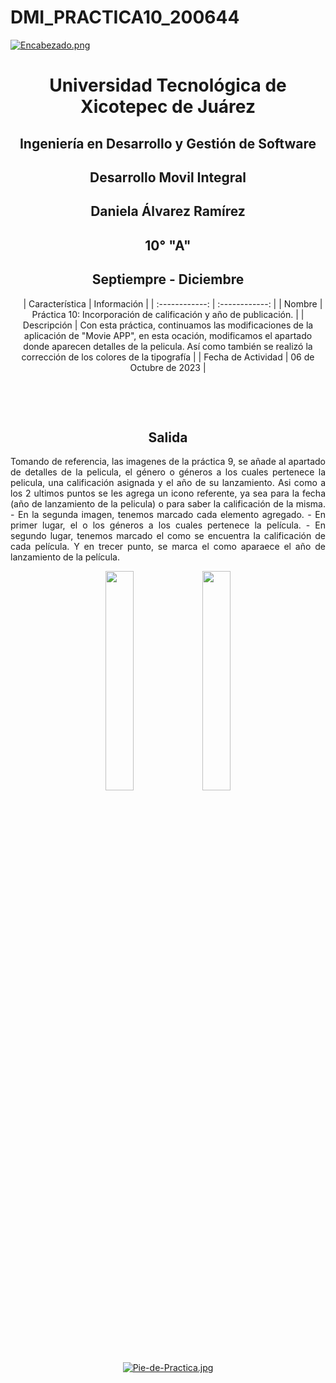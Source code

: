 # DMI_PRACTICA10_200644

[![Encabezado.png](https://i.postimg.cc/PJKtvHNC/Encabezado.png)](https://postimg.cc/K3kXCdPb)

<div align="center">
  
# Universidad Tecnológica de Xicotepec de Juárez

## Ingeniería en Desarrollo y Gestión de Software

## Desarrollo Movil Integral

## Daniela Álvarez Ramírez
 
## 10° "A"

## Septiempre - Diciembre


&nbsp;
&nbsp;
|  Característica |  Información |
| :------------: | :------------: |
| Nombre  |  Práctica 10: Incorporación de calificación y año de publicación. |
| Descripción  | Con esta práctica, continuamos las modificaciones de la aplicación de "Movie APP", en esta ocación, modificamos el apartado donde aparecen detalles de la pelicula. Así como también se realizó la corrección de los colores de la tipografía |
|  Fecha de Actividad  |  06 de Octubre de 2023  |

&nbsp;
&nbsp;

&nbsp;
&nbsp;

## Salida
<p align="justify">
  Tomando de referencia, las imagenes de la práctica 9, se añade al apartado de detalles de la pelicula, el género o géneros a los cuales pertenece la pelicula, una calificación asignada y el año de su lanzamiento. Asi como a los 2 ultimos puntos se les agrega un icono referente, ya sea para la fecha (año de lanzamiento de la pelicula) o para saber la calificación de la misma.
  - En la segunda imagen, tenemos marcado cada elemento agregado.
  - En primer lugar, el o los géneros a los cuales pertenece la película.
  - En segundo lugar, tenemos marcado el como se encuentra la calificación de cada película.
  Y en trecer punto, se marca el como aparaece el año de lanzamiento de la película.
</p>

<p align="center">
  <img src="https://github.com/Daniela06112002/DMI_PRACTICA10_200644/blob/main/screenshots/Captura1.png" width="30%"/>
  <img src="https://github.com/Daniela06112002/DMI_PRACTICA10_200644/blob/main/screenshots/Captura2.png" width="30%"/>
</p>



<br>
<br>
<br>
<br>

[![Pie-de-Practica.jpg](https://i.postimg.cc/MKKZ2nrV/Pie-de-Practica.jpg)](https://postimg.cc/WtCc01V1)
